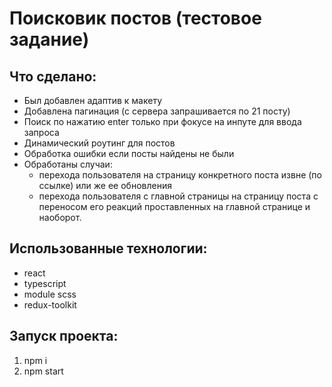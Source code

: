# Поисковик постов (тестовое задание)

## Что сделано:
+ Был добавлен адаптив к макету
+ Добавлена пагинация (с сервера запрашивается по 21 посту)
+ Поиск по нажатию enter только при фокусе на инпуте для ввода запроса
+ Динамический роутинг для постов
+ Обработка ошибки если посты найдены не были
+ Обработаны случаи: 
  * перехода пользователя на страницу конкретного поста извне (по ссылке) или же ее обновления 
  * перехода пользователя с главной страницы на страницу поста с переносом его реакций проставленных на главной странице и наоборот.

## Использованные технологии:
+ react
+ typescript
+ module scss
+ redux-toolkit

## Запуск проекта:
1. npm i
2. npm start
